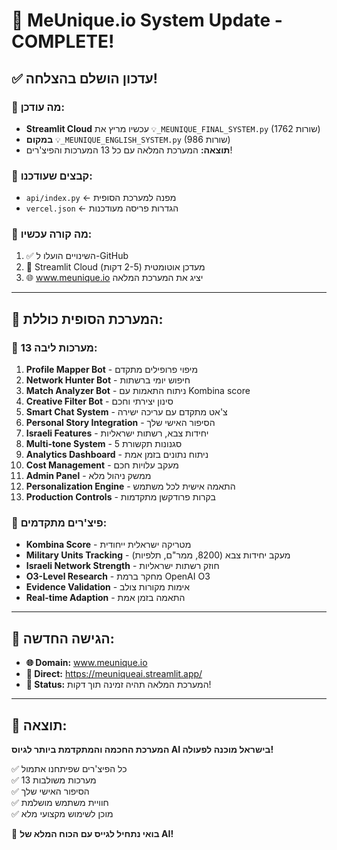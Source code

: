 # 🚀 MeUnique.io System Update - COMPLETE!

## ✅ **עדכון הושלם בהצלחה!**

### 🔧 **מה עודכן:**
- **Streamlit Cloud** עכשיו מריץ את `💡_MEUNIQUE_FINAL_SYSTEM.py` (1762 שורות)
- **במקום** `💡_MEUNIQUE_ENGLISH_SYSTEM.py` (986 שורות)
- **תוצאה:** המערכת המלאה עם כל 13 המערכות והפיצ'רים!

### 📁 **קבצים שעודכנו:**
- `api/index.py` ← מפנה למערכת הסופית
- `vercel.json` ← הגדרות פריסה מעודכנות

### 🚀 **מה קורה עכשיו:**
1. ✅ השינויים הועלו ל-GitHub 
2. 🔄 Streamlit Cloud מעדכן אוטומטית (2-5 דקות)
3. 🌐 www.meunique.io יציג את המערכת המלאה

---

## 🎯 **המערכת הסופית כוללת:**

### 🤖 **13 מערכות ליבה:**
1. **Profile Mapper Bot** - מיפוי פרופילים מתקדם
2. **Network Hunter Bot** - חיפוש יומי ברשתות
3. **Match Analyzer Bot** - ניתוח התאמות עם Kombina score
4. **Creative Filter Bot** - סינון יצירתי וחכם
5. **Smart Chat System** - צ'אט מתקדם עם עריכה ישירה
6. **Personal Story Integration** - הסיפור האישי שלך
7. **Israeli Features** - יחידות צבא, רשתות ישראליות
8. **Multi-tone System** - 5 סגנונות תקשורת
9. **Analytics Dashboard** - ניתוח נתונים בזמן אמת
10. **Cost Management** - מעקב עלויות חכם
11. **Admin Panel** - ממשק ניהול מלא
12. **Personalization Engine** - התאמה אישית לכל משתמש
13. **Production Controls** - בקרות פרודקשן מתקדמות

### 🌟 **פיצ'רים מתקדמים:**
- **Kombina Score** - מטריקה ישראלית ייחודית
- **Military Units Tracking** - מעקב יחידות צבא (8200, ממר"ם, תלפיות)
- **Israeli Network Strength** - חוזק רשתות ישראליות
- **O3-Level Research** - מחקר ברמת OpenAI O3
- **Evidence Validation** - אימות מקורות צולב
- **Real-time Adaption** - התאמה בזמן אמת

---

## 🔗 **הגישה החדשה:**
- **🌐 Domain:** www.meunique.io
- **🔗 Direct:** https://meuniqueai.streamlit.app/
- **📱 Status:** המערכת המלאה תהיה זמינה תוך דקות!

---

## 🎉 **תוצאה:**
**המערכת החכמה והמתקדמת ביותר לגיוס AI בישראל מוכנה לפעולה!**

✅ כל הפיצ'רים שפיתחנו אתמול  
✅ 13 מערכות משולבות  
✅ הסיפור האישי שלך  
✅ חוויית משתמש מושלמת  
✅ מוכן לשימוש מקצועי מלא  

🚀 **בואי נתחיל לגייס עם הכוח המלא של AI!** 